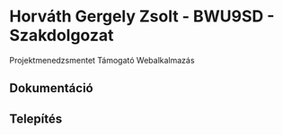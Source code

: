 # Horváth Gergely Zsolt - BWU9SD - Szakdolgozat
Projektmenedzsmentet Támogató Webalkalmazás
## Dokumentáció
## Telepítés
